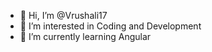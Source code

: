 - 👋 Hi, I’m @Vrushali17 
- 👀 I’m interested in Coding and Development
- 🌱 I’m currently learning Angular

<!---
Vrushali17/Vrushali17 is a ✨ special ✨ repository because its `README.md` (this file) appears on your GitHub profile.
You can click the Preview link to take a look at your changes.
--->
